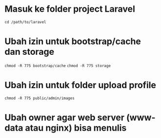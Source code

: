 # Masuk ke folder project Laravel
```cd /path/to/laravel```

# Ubah izin untuk bootstrap/cache dan storage
```chmod -R 775 bootstrap/cache```
```chmod -R 775 storage```

# Ubah izin untuk folder upload profile
```chmod -R 775 public/admin/images```

# Ubah owner agar web server (www-data atau nginx) bisa menulis
```chown -R $USER:www-data bootstrap/cache storage public/admin/images
```
